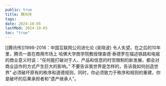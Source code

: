 ```yaml
---
public: true
title: 腾讯传
tags:
date: 2024-10-05
lastMod: 2024-10-05
toc: "true"
---
```


[[腾讯传]]1998-2016：中国互联网公司进化论 (吴晓波)
令人失望。在之后的10年里，腾讯一直在商用市场上
哈佛大学商学院教授理查德·泰德罗在描述铁路和电报的商业意义时说：“任何能打破对于人、产品和信息的时空限制的新发展，都会对商业运作的方式产生巨大的影响。”
不要告诉我世界是怎样的，告诉我如何创造世界”
必须破坏原有的秩序和道德规则，同时，你必须致力于秩序和规则的重建，你是破坏的后果承担者和“遗产继承人”。